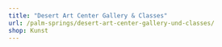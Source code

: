```yaml
---
title: "Desert Art Center Gallery & Classes"
url: /palm-springs/desert-art-center-gallery-und-classes/
shop: Kunst
---
```


